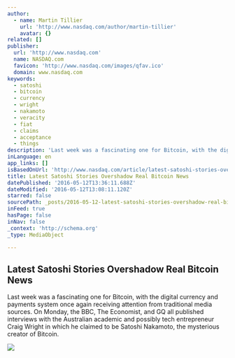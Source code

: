 ```yaml
---
author:
  - name: Martin Tillier
    url: 'http://www.nasdaq.com/author/martin-tillier'
    avatar: {}
related: []
publisher:
  url: 'http://www.nasdaq.com'
  name: NASDAQ.com
  favicon: 'http://www.nasdaq.com/images/qfav.ico'
  domain: www.nasdaq.com
keywords:
  - satoshi
  - bitcoin
  - currency
  - wright
  - nakamoto
  - veracity
  - fiat
  - claims
  - acceptance
  - things
description: 'Last week was a fascinating one for Bitcoin, with the digital currency and payments system once again receiving attention from traditional media sources. On Monday, the BBC, The Economist, and GQ all published interviews with the Australian academic and possibly tech entrepreneur Craig Wright in which he claimed to be Satoshi Nakamoto, the mysterious creator of Bitcoin.'
inLanguage: en
app_links: []
isBasedOnUrl: 'http://www.nasdaq.com/article/latest-satoshi-stories-overshadow-real-bitcoin-news-cm620026'
title: Latest Satoshi Stories Overshadow Real Bitcoin News
datePublished: '2016-05-12T13:36:11.688Z'
dateModified: '2016-05-12T13:08:11.120Z'
starred: false
sourcePath: _posts/2016-05-12-latest-satoshi-stories-overshadow-real-bitcoin-news.md
inFeed: true
hasPage: false
inNav: false
_context: 'http://schema.org'
_type: MediaObject

---
```

<article style=""><h1>Latest Satoshi Stories Overshadow Real Bitcoin News</h1><p>Last week was a fascinating one for Bitcoin, with the digital currency and payments system once again receiving attention from traditional media sources. On Monday, the BBC, The Economist, and GQ all published interviews with the Australian academic and possibly tech entrepreneur Craig Wright in which he claimed to be Satoshi Nakamoto, the mysterious creator of Bitcoin.</p><img src="http://www.nasdaq.com/reference/hiresphotos/news-photos/bitcoin/325x200/bitcoin26.jpg" /></article>